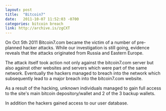 ```yaml
---
layout: post
title:  "Bitcoin7"
date:   2011-10-07 11:52:03 -0700
categories: bitcoin breach
link: http://archive.is/zgCXT
---
```

On Oct 5th 2011 Bitcoin7.com became the victim of a number of pre-planned hacker attacks. While our investigation is still going, evidence reveals that the attacks originated from Russia and Eastern Europe.

The attack itself took action not only against the bitcoin7.com server but also against other websites and servers which were part of the same network. Eventually the hackers managed to breach into the network which subsequently lead to a major breach into the bitcoin7.com website.

As a result of the hacking, unknown individuals managed to gain full access to the site's main bitcoin depository/wallet and 2 of the 3 backup wallets.

In addition the hackers gained access to our user database.

